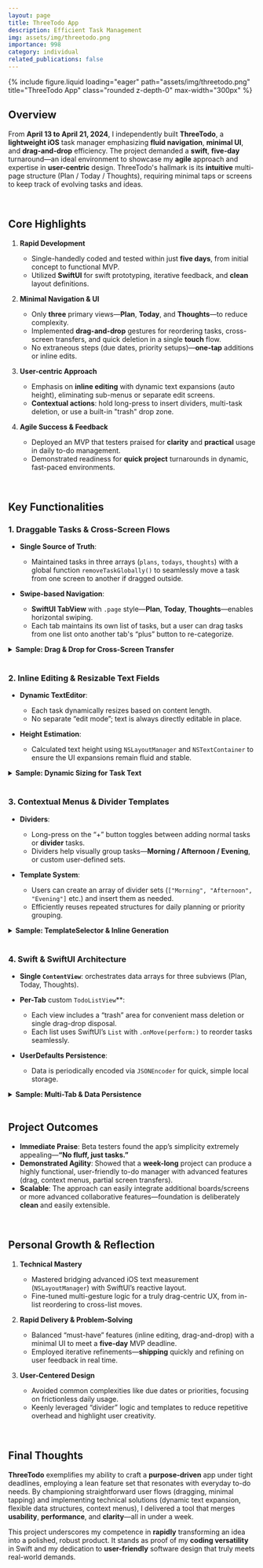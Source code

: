 ```yaml
---
layout: page
title: ThreeTodo App
description: Efficient Task Management
img: assets/img/threetodo.png
importance: 998
category: individual
related_publications: false
---
```


<div class="row">
  <div class="col-sm mt-3 mt-md-0 text-center">
    {% include figure.liquid
       loading="eager"
       path="assets/img/threetodo.png"
       title="ThreeTodo App"
       class="rounded z-depth-0"
       max-width="300px"
    %}
  </div>
</div>

## Overview

From **April 13 to April 21, 2024**, I independently built **ThreeTodo**, a **lightweight iOS** task manager emphasizing **fluid navigation**, **minimal UI**, and **drag-and-drop** efficiency. The project demanded a **swift**, **five-day** turnaround—an ideal environment to showcase my **agile** approach and expertise in **user-centric** design. ThreeTodo's hallmark is its **intuitive** multi-page structure (Plan / Today / Thoughts), requiring minimal taps or screens to keep track of evolving tasks and ideas.

<br>

## Core Highlights

1. **Rapid Development**

   - Single-handedly coded and tested within just **five days**, from initial concept to functional MVP.
   - Utilized **SwiftUI** for swift prototyping, iterative feedback, and **clean** layout definitions.

2. **Minimal Navigation & UI**

   - Only **three** primary views—**Plan**, **Today**, and **Thoughts**—to reduce complexity.
   - Implemented **drag-and-drop** gestures for reordering tasks, cross-screen transfers, and quick deletion in a single **touch** flow.
   - No extraneous steps (due dates, priority setups)—**one-tap** additions or inline edits.

3. **User-centric Approach**

   - Emphasis on **inline editing** with dynamic text expansions (auto height), eliminating sub-menus or separate edit screens.
   - **Contextual actions**: hold long-press to insert dividers, multi-task deletion, or use a built-in "trash" drop zone.

4. **Agile Success & Feedback**
   - Deployed an MVP that testers praised for **clarity** and **practical** usage in daily to-do management.
   - Demonstrated readiness for **quick project** turnarounds in dynamic, fast-paced environments.

<br>

## Key Functionalities

### 1. Draggable Tasks & Cross-Screen Flows

- **Single Source of Truth**:

  - Maintained tasks in three arrays (`plans`, `todays`, `thoughts`) with a global function `removeTaskGlobally()` to seamlessly move a task from one screen to another if dragged outside.

- **Swipe-based Navigation**:
  - **SwiftUI TabView** with `.page` style—**Plan**, **Today**, **Thoughts**—enables horizontal swiping.
  - Each tab maintains its own list of tasks, but a user can drag tasks from one list onto another tab's “plus” button to re-categorize.

<details>
<summary><strong>Sample: Drag & Drop for Cross-Screen Transfer</strong></summary>

{% highlight swift %}
func handleDropTask(withId taskId: UUID) {
if let task = removeTaskGlobally(taskId) {
tasks.append(task)
}
}
{% endhighlight %}

**Why it’s clever**:

- Relies on a universal `removeTaskGlobally()` to detach a `TaskItem` from whichever array it’s in, then appends it to the **destination** array.
- Minimizes user steps: a single drag gesture reassigns tasks across categories.

</details>

<br>

### 2. Inline Editing & Resizable Text Fields

- **Dynamic TextEditor**:

  - Each task dynamically resizes based on content length.
  - No separate “edit mode”; text is always directly editable in place.

- **Height Estimation**:
  - Calculated text height using `NSLayoutManager` and `NSTextContainer` to ensure the UI expansions remain fluid and stable.

<details>
<summary><strong>Sample: Dynamic Sizing for Task Text</strong></summary>

{% highlight swift %}
private func estimateHeight(text: String, width: CGFloat) -> CGFloat {
let attributes: [NSAttributedString.Key: Any] = [
.font: UIFont.systemFont(ofSize: fontSize)
]
let textStorage = NSTextStorage(string: text, attributes: attributes)
let textContainer = NSTextContainer(size: CGSize(width: width - 30,
height: .greatestFiniteMagnitude))
let layoutManager = NSLayoutManager()
layoutManager.addTextContainer(textContainer)
textStorage.addLayoutManager(layoutManager)

    layoutManager.glyphRange(for: textContainer)
    let rect = layoutManager.usedRect(for: textContainer)
    return ceil(rect.size.height)

}
{% endhighlight %}

**Why it’s clever**:

- Merges SwiftUI’s real-time rendering with a refined height calculation from UIKit’s text system.
- Ensures tasks seamlessly expand while maintaining a stable list layout.

</details>

<br>

### 3. Contextual Menus & Divider Templates

- **Dividers**:

  - Long-press on the “+” button toggles between adding normal tasks or **divider** tasks.
  - Dividers help visually group tasks—**Morning / Afternoon / Evening**, or custom user-defined sets.

- **Template System**:
  - Users can create an array of divider sets (`["Morning", "Afternoon", "Evening"]` etc.) and insert them as needed.
  - Efficiently reuses repeated structures for daily planning or priority grouping.

<details>
<summary><strong>Sample: TemplateSelector & Inline Generation</strong></summary>

{% highlight swift %}
TemplateSelector(templates: $templates) { selectedTemplate in
for name in selectedTemplate.names {
tasks.append(TaskItem(text: name, isDivider: true))
}
}
{% endhighlight %}

**Why it’s clever**:

- Lowers repetitive setup each day by letting users inject full sets of custom dividers with **one tap**.
- Showcases swift prototyping: the entire logic is built as a separate reusable SwiftUI `View`.

</details>

<br>

### 4. Swift & SwiftUI Architecture

- **Single `ContentView`**: orchestrates data arrays for three subviews (Plan, Today, Thoughts).
- **Per-Tab** custom `TodoListView`\*\*:

  - Each view includes a “trash” area for convenient mass deletion or single drag-drop disposal.
  - Each list uses SwiftUI’s `List` with `.onMove(perform:)` to reorder tasks seamlessly.

- **UserDefaults Persistence**:
  - Data is periodically encoded via `JSONEncoder` for quick, simple local storage.

<details>
<summary><strong>Sample: Multi-Tab & Data Persistence</strong></summary>

{% highlight swift %}
func saveData() {
if let encodedPlans = try? JSONEncoder().encode(plans),
let encodedTodays = try? JSONEncoder().encode(todays),
let encodedThoughts = try? JSONEncoder().encode(thoughts) {
UserDefaults.standard.set(encodedPlans, forKey: "Plans")
UserDefaults.standard.set(encodedTodays, forKey: "Todays")
UserDefaults.standard.set(encodedThoughts, forKey: "Thoughts")
}
}
{% endhighlight %}

**Why it’s clever**:

- Merges the entire multi-view model into straightforward JSON for minimal overhead.
- Ensures tasks are automatically recovered upon relaunch without complex external databases.

</details>

<br>

## Project Outcomes

- **Immediate Praise**: Beta testers found the app’s simplicity extremely appealing—**“No fluff, just tasks.”**
- **Demonstrated Agility**: Showed that a **week-long** project can produce a highly functional, user-friendly to-do manager with advanced features (drag, context menus, partial screen transfers).
- **Scalable**: The approach can easily integrate additional boards/screens or more advanced collaborative features—foundation is deliberately **clean** and easily extensible.

<br>

## Personal Growth & Reflection

1. **Technical Mastery**

   - Mastered bridging advanced iOS text measurement (`NSLayoutManager`) with SwiftUI’s reactive layout.
   - Fine-tuned multi-gesture logic for a truly drag-centric UX, from in-list reordering to cross-list moves.

2. **Rapid Delivery & Problem-Solving**

   - Balanced “must-have” features (inline editing, drag-and-drop) with a minimal UI to meet a **five-day** MVP deadline.
   - Employed iterative refinements—**shipping** quickly and refining on user feedback in real time.

3. **User-Centered Design**
   - Avoided common complexities like due dates or priorities, focusing on frictionless daily usage.
   - Keenly leveraged “divider” logic and templates to reduce repetitive overhead and highlight user creativity.

<br>

## Final Thoughts

**ThreeTodo** exemplifies my ability to craft a **purpose-driven** app under tight deadlines, employing a lean feature set that resonates with everyday to-do needs. By championing straightforward user flows (dragging, minimal tapping) and implementing technical solutions (dynamic text expansion, flexible data structures, context menus), I delivered a tool that merges **usability**, **performance**, and **clarity**—all in under a week.

This project underscores my competence in **rapidly** transforming an idea into a polished, robust product. It stands as proof of my **coding versatility** in Swift and my dedication to **user-friendly** software design that truly meets real-world demands.
